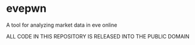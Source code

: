 evepwn
======

A tool for analyzing market data in eve online

ALL CODE IN THIS REPOSITORY IS RELEASED INTO THE PUBLIC DOMAIN
